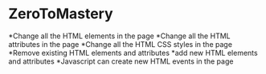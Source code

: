 # ZeroToMastery

*Change all the HTML elements in the page
*Change all the HTML attributes in the page
*Change all the HTML CSS styles in the page
*Remove existing HTML elements and attributes
*add new HTML elements and attributes
*Javascript can create new HTML events in the page



